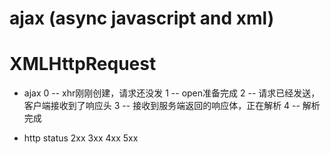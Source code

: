 # ajax (async javascript and xml)

# XMLHttpRequest
- ajax
0 -- xhr刚刚创建，请求还没发
1 -- open准备完成
2 -- 请求已经发送，客户端接收到了响应头
3 -- 接收到服务端返回的响应体，正在解析
4 -- 解析完成

- http status
2xx
3xx
4xx
5xx